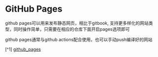 # GitHub Pages

github pages可以用来发布静态网页，相比于gitbook, 支持更多样化的网站类型，同时操作简单，只需要在相应的仓库下面开启pages选项即可

github pages通常与github actions配合使用，也可以手动push编译好的网站

[^1] [github_pages](https://docs.github.com/en/pages)